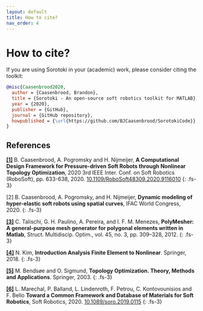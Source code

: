 ```yaml
---
layout: default
title: How to cite? 
nav_order: 4
---
```


# How to cite?
If you are using Sorotoki in your (academic) work, please consider citing the toolkit:
```bibtex
@misc{Caasenbrood2020,
  author = {Caasenbrood, Brandon},
  title = {Sorotoki - An open-source soft robotics toolkit for MATLAB},
  year = {2020},
  publisher = {GitHub},
  journal = {GitHub repository},
  howpublished = {\url{https://github.com/BJCaasenbrood/SorotokiCode}},
}
```

## References
[**[1]**](https://ieeexplore.ieee.org/abstract/document/9116010/metrics#metrics) B. Caasenbrood, A. Pogromsky and H. Nijmeijer, **A Computational Design Framework for Pressure-driven Soft Robots through Nonlinear Topology Optimization**, 2020 3rd IEEE Inter. Conf. on Soft Robotics (RoboSoft), pp. 633-638, 2020. [ 10.1109/RoboSoft48309.2020.9116010](https://doi.org/10.1109/RoboSoft48309.2020.9116010)
{: .fs-3} 

[2] B. Caasenbrood, A. Pogromsky, and H. Nijmeijer, **Dynamic modeling of hyper-elastic soft robots using spatial curves**, IFAC World Congress, 2020.
{: .fs-3}

[**[3]**](https://link.springer.com/article/10.1007/s00158-011-0706-z) C. Talischi, G. H. Paulino, A. Pereira, and I. F. M. Menezes, **PolyMesher: A general-purpose mesh generator for polygonal elements written in Matlab**, Struct. Multidiscip. Optim., vol. 45, no. 3, pp. 309–328, 2012.
{: .fs-3}

[**[4]**](https://www.springer.com/gp/book/9781441917454) N. Kim, **Introduction Analysis Finite Element to Nonlinear**. Springer, 2018.
{: .fs-3}

[**[5]**](https://www.springer.com/gp/book/9783540429920) M. Bendsøe and O. Sigmund, **Topology Optimization. Theory, Methods and Applications**. Springer, 2003.
{: .fs-3}

[**[6]**](https://doi.org/10.1089/soro.2019.0115) L. Marechal, P. Balland, L. Lindenroth, F. Petrou, C. Kontovounisios and F. Bello **Toward a Common Framework and Database of Materials for Soft Robotics**, Soft Robotics, 2020. [10.1089/soro.2019.0115](https://doi.org/10.1089/soro.2019.0115)
{: .fs-3}